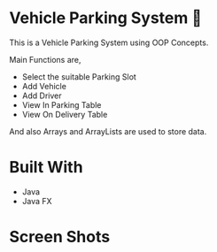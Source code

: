 # Vehicle Parking System 🚗

This is a Vehicle Parking System using OOP Concepts.

Main Functions are,
 - Select the suitable Parking Slot
 - Add Vehicle
 - Add Driver
 - View In Parking Table
 - View On Delivery Table
 
 And also Arrays and ArrayLists are used to store data.
 
 # Built With
 
 - Java 
 - Java FX
 
 # Screen Shots
 
 
